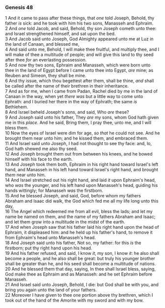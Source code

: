 ### Genesis 48

1 And it came to pass after these things, that *one* told Joseph, Behold, thy father *is* sick: and he took with him his two sons, Manasseh and Ephraim.  
2 And *one* told Jacob, and said, Behold, thy son Joseph cometh unto thee: and Israel strengthened himself, and sat upon the bed.  
3 And Jacob said unto Joseph, God Almighty appeared unto me at Luz in the land of Canaan, and blessed me,  
4 And said unto me, Behold, I will make thee fruitful, and multiply thee, and I will make of thee a multitude of people; and will give this land to thy seed after thee *for* an everlasting possession.  
5 And now thy two sons, Ephraim and Manasseh, which were born unto thee in the land of Egypt before I came unto thee into Egypt, *are* mine; as Reuben and Simeon, they shall be mine.  
6 And thy issue, which thou begettest after them, shall be thine, *and* shall be called after the name of their brethren in their inheritance.  
7 And as for me, when I came from Padan, Rachel died by me in the land of Canaan in the way, when yet *there was* but a little way to come unto Ephrath: and I buried her there in the way of Ephrath; the same *is* Bethlehem.  
8 And Israel beheld Joseph's sons, and said, Who *are* these?  
9 And Joseph said unto his father, They *are* my sons, whom God hath given me in this *place*. And he said, Bring them, I pray thee, unto me, and I will bless them.  
10 Now the eyes of Israel were dim for age, *so that* he could not see. And he brought them near unto him; and he kissed them, and embraced them.  
11 And Israel said unto Joseph, I had not thought to see thy face: and, lo, God hath shewed me also thy seed.  
12 And Joseph brought them out from between his knees, and he bowed himself with his face to the earth.  
13 And Joseph took them both, Ephraim in his right hand toward Israel's left hand, and Manasseh in his left hand toward Israel's right hand, and brought *them* near unto him.  
14 And Israel stretched out his right hand, and laid *it* upon Ephraim's head, who *was* the younger, and his left hand upon Manasseh's head, guiding his hands wittingly; for Manasseh *was* the firstborn.  
15 And he blessed Joseph, and said, God, before whom my fathers Abraham and Isaac did walk, the God which fed me all my life long unto this day,  
16 The Angel which redeemed me from all evil, bless the lads; and let my name be named on them, and the name of my fathers Abraham and Isaac; and let them grow into a multitude in the midst of the earth.  
17 And when Joseph saw that his father laid his right hand upon the head of Ephraim, it displeased him: and he held up his father's hand, to remove it from Ephraim's head unto Manasseh's head.  
18 And Joseph said unto his father, Not so, my father: for this *is* the firstborn; put thy right hand upon his head.  
19 And his father refused, and said, I know *it*, my son, I know *it*: he also shall become a people, and he also shall be great: but truly his younger brother shall be greater than he, and his seed shall become a multitude of nations.  
20 And he blessed them that day, saying, In thee shall Israel bless, saying, God make thee as Ephraim and as Manasseh: and he set Ephraim before Manasseh.  
21 And Israel said unto Joseph, Behold, I die: but God shall be with you, and bring you again unto the land of your fathers.  
22 Moreover I have given to thee one portion above thy brethren, which I took out of the hand of the Amorite with my sword and with my bow.  
